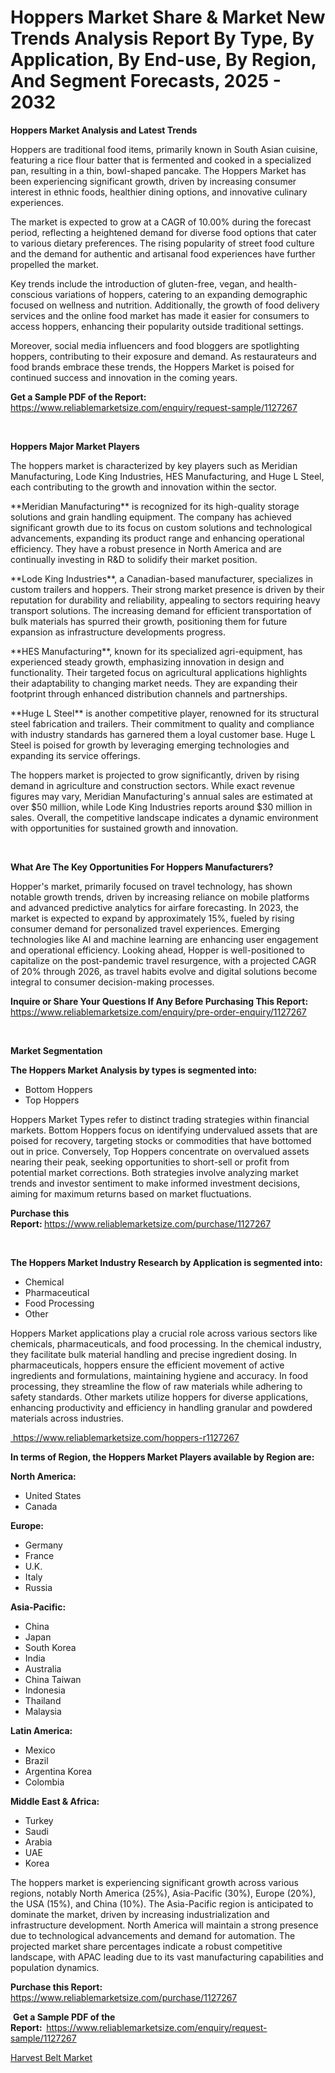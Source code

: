 <p><h1>Hoppers Market Share & Market New Trends Analysis Report By Type, By Application, By End-use, By Region, And Segment Forecasts, 2025 - 2032</h1></p><p><strong>Hoppers Market Analysis and Latest Trends</strong></p>
<p><p>Hoppers are traditional food items, primarily known in South Asian cuisine, featuring a rice flour batter that is fermented and cooked in a specialized pan, resulting in a thin, bowl-shaped pancake. The Hoppers Market has been experiencing significant growth, driven by increasing consumer interest in ethnic foods, healthier dining options, and innovative culinary experiences.</p><p>The market is expected to grow at a CAGR of 10.00% during the forecast period, reflecting a heightened demand for diverse food options that cater to various dietary preferences. The rising popularity of street food culture and the demand for authentic and artisanal food experiences have further propelled the market. </p><p>Key trends include the introduction of gluten-free, vegan, and health-conscious variations of hoppers, catering to an expanding demographic focused on wellness and nutrition. Additionally, the growth of food delivery services and the online food market has made it easier for consumers to access hoppers, enhancing their popularity outside traditional settings.</p><p>Moreover, social media influencers and food bloggers are spotlighting hoppers, contributing to their exposure and demand. As restaurateurs and food brands embrace these trends, the Hoppers Market is poised for continued success and innovation in the coming years.</p></p>
<p><strong>Get a Sample PDF of the Report:&nbsp;</strong> <a href="https://www.reliablemarketsize.com/enquiry/request-sample/1127267?utm_campaign=2993&utm_medium=2&utm_source=Github&utm_content=ia&utm_term=04042025&utm_id=hoppers">https://www.reliablemarketsize.com/enquiry/request-sample/1127267</a></p>
<p>&nbsp;</p>
<p><strong>Hoppers Major Market Players</strong></p>
<p><p>The hoppers market is characterized by key players such as Meridian Manufacturing, Lode King Industries, HES Manufacturing, and Huge L Steel, each contributing to the growth and innovation within the sector. </p><p>**Meridian Manufacturing** is recognized for its high-quality storage solutions and grain handling equipment. The company has achieved significant growth due to its focus on custom solutions and technological advancements, expanding its product range and enhancing operational efficiency. They have a robust presence in North America and are continually investing in R&D to solidify their market position.</p><p>**Lode King Industries**, a Canadian-based manufacturer, specializes in custom trailers and hoppers. Their strong market presence is driven by their reputation for durability and reliability, appealing to sectors requiring heavy transport solutions. The increasing demand for efficient transportation of bulk materials has spurred their growth, positioning them for future expansion as infrastructure developments progress.</p><p>**HES Manufacturing**, known for its specialized agri-equipment, has experienced steady growth, emphasizing innovation in design and functionality. Their targeted focus on agricultural applications highlights their adaptability to changing market needs. They are expanding their footprint through enhanced distribution channels and partnerships.</p><p>**Huge L Steel** is another competitive player, renowned for its structural steel fabrication and trailers. Their commitment to quality and compliance with industry standards has garnered them a loyal customer base. Huge L Steel is poised for growth by leveraging emerging technologies and expanding its service offerings.</p><p>The hoppers market is projected to grow significantly, driven by rising demand in agriculture and construction sectors. While exact revenue figures may vary, Meridian Manufacturing's annual sales are estimated at over $50 million, while Lode King Industries reports around $30 million in sales. Overall, the competitive landscape indicates a dynamic environment with opportunities for sustained growth and innovation.</p></p>
<p>&nbsp;</p>
<p><strong>What Are The Key Opportunities For Hoppers Manufacturers?</strong></p>
<p><p>Hopper's market, primarily focused on travel technology, has shown notable growth trends, driven by increasing reliance on mobile platforms and advanced predictive analytics for airfare forecasting. In 2023, the market is expected to expand by approximately 15%, fueled by rising consumer demand for personalized travel experiences. Emerging technologies like AI and machine learning are enhancing user engagement and operational efficiency. Looking ahead, Hopper is well-positioned to capitalize on the post-pandemic travel resurgence, with a projected CAGR of 20% through 2026, as travel habits evolve and digital solutions become integral to consumer decision-making processes.</p></p>
<p><strong>Inquire or Share Your Questions If Any Before Purchasing This Report:</strong> <a href="https://www.reliablemarketsize.com/enquiry/pre-order-enquiry/1127267?utm_campaign=2993&utm_medium=2&utm_source=Github&utm_content=ia&utm_term=04042025&utm_id=hoppers">https://www.reliablemarketsize.com/enquiry/pre-order-enquiry/1127267</a></p>
<p>&nbsp;</p>
<p><strong>Market Segmentation</strong></p>
<p><strong>The Hoppers Market Analysis by types is segmented into:</strong></p>
<p><ul><li>Bottom Hoppers</li><li>Top Hoppers</li></ul></p>
<p><p>Hoppers Market Types refer to distinct trading strategies within financial markets. Bottom Hoppers focus on identifying undervalued assets that are poised for recovery, targeting stocks or commodities that have bottomed out in price. Conversely, Top Hoppers concentrate on overvalued assets nearing their peak, seeking opportunities to short-sell or profit from potential market corrections. Both strategies involve analyzing market trends and investor sentiment to make informed investment decisions, aiming for maximum returns based on market fluctuations.</p></p>
<p><strong>Purchase this Report:&nbsp;</strong><a href="https://www.reliablemarketsize.com/purchase/1127267?utm_campaign=2993&utm_medium=2&utm_source=Github&utm_content=ia&utm_term=04042025&utm_id=hoppers">https://www.reliablemarketsize.com/purchase/1127267</a></p>
<p>&nbsp;</p>
<p><strong>The Hoppers Market Industry Research by Application is segmented into:</strong></p>
<p><ul><li>Chemical</li><li>Pharmaceutical</li><li>Food Processing</li><li>Other</li></ul></p>
<p><p>Hoppers Market applications play a crucial role across various sectors like chemicals, pharmaceuticals, and food processing. In the chemical industry, they facilitate bulk material handling and precise ingredient dosing. In pharmaceuticals, hoppers ensure the efficient movement of active ingredients and formulations, maintaining hygiene and accuracy. In food processing, they streamline the flow of raw materials while adhering to safety standards. Other markets utilize hoppers for diverse applications, enhancing productivity and efficiency in handling granular and powdered materials across industries.</p></p>
<p><a href="https://www.reliablemarketsize.com/hoppers-r1127267?utm_campaign=2993&utm_medium=2&utm_source=Github&utm_content=ia&utm_term=04042025&utm_id=hoppers">&nbsp;https://www.reliablemarketsize.com/hoppers-r1127267</a></p>
<p><strong>In terms of Region, the Hoppers Market Players available by Region are:</strong></p>
<p>
    <p> <strong> North America: </strong>
        <ul>
            <li>United States</li>
            <li>Canada</li>
        </ul>
        </p> 
    <p> <strong> Europe: </strong>
        <ul>
            <li>Germany</li>
            <li>France</li>
            <li>U.K.</li>
            <li>Italy</li>
            <li>Russia</li>
        </ul>
        </p> 
    <p> <strong> Asia-Pacific: </strong>
        <ul>
            <li>China</li>
            <li>Japan</li>
            <li>South Korea</li>
            <li>India</li>
            <li>Australia</li>
            <li>China Taiwan</li>
            <li>Indonesia</li>
            <li>Thailand</li>
            <li>Malaysia</li>
        </ul>
        </p> 
    <p> <strong> Latin America: </strong>
        <ul>
            <li>Mexico</li>
            <li>Brazil</li>
            <li>Argentina Korea</li>
            <li>Colombia</li>
        </ul>
        </p> 
    <p> <strong> Middle East & Africa: </strong>
        <ul>
            <li>Turkey</li>
            <li>Saudi</li>
            <li>Arabia</li>
            <li>UAE</li>
            <li>Korea</li>
        </ul>
    </p>
    </p>
<p><p>The hoppers market is experiencing significant growth across various regions, notably North America (25%), Asia-Pacific (30%), Europe (20%), the USA (15%), and China (10%). The Asia-Pacific region is anticipated to dominate the market, driven by increasing industrialization and infrastructure development. North America will maintain a strong presence due to technological advancements and demand for automation. The projected market share percentages indicate a robust competitive landscape, with APAC leading due to its vast manufacturing capabilities and population dynamics.</p></p>
<p><strong>Purchase this Report: </strong><a href="https://www.reliablemarketsize.com/purchase/1127267?utm_campaign=2993&utm_medium=2&utm_source=Github&utm_content=ia&utm_term=04042025&utm_id=hoppers">https://www.reliablemarketsize.com/purchase/1127267</a></p>
<p>&nbsp;<strong>Get a Sample PDF of the Report:&nbsp;&nbsp;</strong><a href="https://www.reliablemarketsize.com/enquiry/request-sample/1127267?utm_campaign=2993&utm_medium=2&utm_source=Github&utm_content=ia&utm_term=04042025&utm_id=hoppers">https://www.reliablemarketsize.com/enquiry/request-sample/1127267</a></p>
<p><strong></strong></p>
<p><p><a href="https://github.com/djembashote/Market-Research-Report-List-1/blob/main/harvest-belt-market.md?utm_campaign=2993&utm_medium=2&utm_source=Github&utm_content=ia&utm_term=04042025&utm_id=hoppers">Harvest Belt Market</a></p></p>